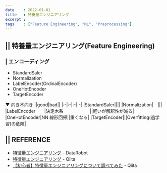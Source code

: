 ```yaml
---
date    : 2022-01-01
title   : 特養量エンジニアリング
excerpt : 
tags    : ["Feature Engineering", "ML", "Preprocessing"]
---
```

## || 特養量エンジニアリング(Feature Engineering)


### | エンコーディング

- StandardSaler
- Normalization
- LabelEncoder(OrdinalEncoder)
- OneHotEncoder
- TargetEncoder

▼ 向き不向き
||good|bad||
|:-|:-|:-|:-|
|StandardSaler||||
|Normalization|　|||
|LabelEncoder　　|決定木系　　　　　　||軽いが解釈性が減る|
|OneHotEncoder|NN 線形回帰||重くなる|
|TargetEncoder|||Overfitting(過学習)の危険|


## || REFERENCE
- [特徴量エンジニアリング](https://www.datarobot.com/jp/wiki/feature-engineering/#:~:text=%E7%89%B9%E5%BE%B4%E9%87%8F%E3%82%A8%E3%83%B3%E3%82%B8%E3%83%8B%E3%82%A2%E3%83%AA%E3%83%B3%E3%82%B0%E3%81%A8%E3%81%AF%E3%80%81%E6%A9%9F%E6%A2%B0%E5%AD%A6%E7%BF%92%E2%80%8B%E2%80%8B%E3%83%A2%E3%83%87%E3%83%AB,%E3%81%AB%E8%BF%BD%E5%8A%A0%E3%81%99%E3%82%8B%E3%81%93%E3%81%A8%E3%81%A7%E3%81%99%E3%80%82) - DataRobot
- [特徴量エンジニアリング](https://qiita.com/tk-tatsuro/items/f27c012e0cb95a5f51d2) - Qiita
- [【初心者】特徴量エンジニアリングについて調べてみた](https://qiita.com/zumax/items/3b6e771ef1fcaf3edd91) - Qiita
